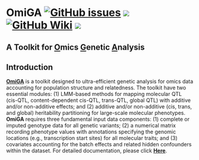 # OmiGA [![GitHub issues](https://img.shields.io/github/issues/SCAU-AnimalGenetics/OmiGA?color=green)](https://github.com/SCAU-AnimalGenetics/OmiGA/issues/new) [![](https://img.shields.io/badge/Release-v0.4.0-important.svg)](https://china.scidb.cn/download?fileId=25cf1a4daf14bbd706779d65af39297d&shortLink=2mAJFv&traceId=kingyan312@live.cn) [![GitHub Wiki](https://img.shields.io/badge/GitHub-Wiki-blue)](https://github.com/SCAU-AnimalGenetics/OmiGA/wiki) [![](https://img.shields.io/badge/license-GPL3.0-black.svg)](https://github.com/SCAU-AnimalGenetics/OmiGA/blob/main/LICENSE)<br>


## A Toolkit for [O](https://github.com/SCAU-AnimalGenetics/OmiGA/)mics [G](https://github.com/SCAU-AnimalGenetics/OmiGA/)enetic [A](https://github.com/SCAU-AnimalGenetics/OmiGA/)nalysis<br>

## Introduction <br>
[**OmiGA**](https://china.scidb.cn/download?fileId=25cf1a4daf14bbd706779d65af39297d&shortLink=2mAJFv&traceId=kingyan312@live.cn) is a toolkit designed to ultra-efficient genetic analysis for omics data accounting for population structure and relatedness. The toolkit have two essential modules: (1) LMM-based methods for mapping molecular QTL (cis-QTL, content-dependent cis-QTL, trans-QTL, global QTL) with additive and/or non-additive effects; and (2) additive and/or non-additive (cis, trans, and global) heritability partitioning for large-scale molecular phenotypes. **OmiGA** requires three fundamental input data components: (1) complete or imputed genotype data for all genetic variants; (2) a numerical matrix recording phenotype values with annotations specifying the genomic locations (e.g., transcription start sites) for all molecular traits; and (3) covariates accounting for the batch effects and related hidden confounders within the dataset. For detailed documentation, please click [**Here**](https://github.com/SCAU-AnimalGenetics/OmiGA/wiki).
